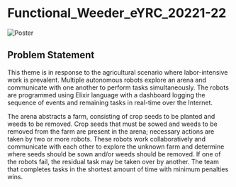 # Functional_Weeder_eYRC_20221-22

![Poster](https://raw.githubusercontent.com/SatyamOzaR/Functional_Weeder_eYRC_20221-22/master/poster.png)

## Problem Statement
This theme is in response to the agricultural scenario where labor-intensive work is prevalent. Multiple autonomous robots explore an arena and communicate with one another to perform tasks simultaneously. The robots are programmed using Elixir language with a dashboard logging the sequence of events and remaining tasks in real-time over the Internet.

The arena abstracts a farm, consisting of crop seeds to be planted and weeds to be removed. Crop seeds that must be sowed and weeds to be removed from the farm are present in the arena; necessary actions are taken by two or more robots. These robots work collaboratively and communicate with each other to explore the unknown farm and determine where seeds should be sown and/or weeds should be removed. If one of the robots fail, the residual task may be taken over by another. The team that completes tasks in the shortest amount of time with minimum penalties wins.
